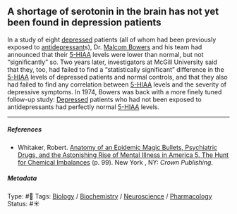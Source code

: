 ## A shortage of serotonin in the brain has not yet been found in depression patients

In a study of eight [depressed](Depression.md) patients (all of whom had been previously exposed to [antidepressant]()s), Dr. [Malcom Bowers]() and his team had announced that their [5-HIAA]() levels were lower than normal, but not “significantly” so. Two years later, investigators at McGill University said that they, too, had failed to find a “statistically significant” difference in the [5-HIAA]() levels of depressed patients and normal controls, and that they also had failed to find any correlation between [5-HIAA]() levels and the severity of depressive symptoms. In 1974, Bowers was back with a more finely tuned follow-up study: [Depressed](Depression.md) patients who had not been exposed to antidepressants had perfectly normal [5-HIAA]() levels.

---

##### References

* Whitaker, Robert. [Anatomy of an Epidemic Magic Bullets, Psychiatric Drugs, and the Astonishing Rise of Mental Illness in America 5. The Hunt for Chemical Imbalances](Anatomy%20of%20an%20Epidemic%20Magic%20Bullets,%20Psychiatric%20Drugs,%20and%20the%20Astonishing%20Rise%20of%20Mental%20Illness%20in%20America%205.%20The%20Hunt%20for%20Chemical%20Imbalances.md) (p. 99). New York , NY: *Crown Publishing*.

##### Metadata

Type: #🔴 
Tags: [Biology]() / [Biochemistry](Biochemistry.md) / [Neuroscience](Neuroscience.md) / [Pharmacology]() 
Status: #☀️ 
